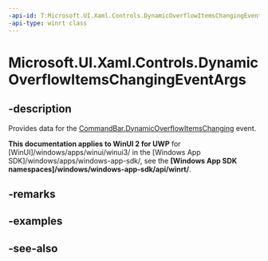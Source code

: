 ```yaml
---
-api-id: T:Microsoft.UI.Xaml.Controls.DynamicOverflowItemsChangingEventArgs
-api-type: winrt class
---
```


<!-- Class syntax.
public class DynamicOverflowItemsChangingEventArgs : Windows.UI.Xaml.Controls.IDynamicOverflowItemsChangingEventArgs
-->

# Microsoft.UI.Xaml.Controls.DynamicOverflowItemsChangingEventArgs

## -description
Provides data for the [CommandBar.DynamicOverflowItemsChanging](commandbar_dynamicoverflowitemschanging.md) event.

**This documentation applies to WinUI 2 for UWP** for [WinUI]/windows/apps/winui/winui3/ in the [Windows App SDK]/windows/apps/windows-app-sdk/, see the **[Windows App SDK namespaces]/windows/windows-app-sdk/api/winrt/**.

## -remarks

## -examples

## -see-also
